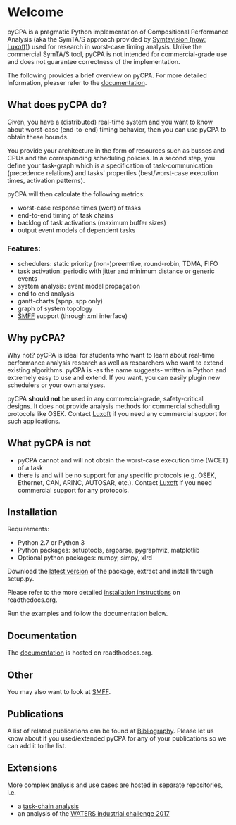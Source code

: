 # Welcome

pyCPA is a pragmatic Python implementation of Compositional Performance Analysis (aka the SymTA/S approach provided by [Symtavision (now: Luxoft)](http://www.symtavision.com)) used for research in worst-case timing analysis. Unlike the commercial SymTA/S tool, pyCPA is not intended for commercial-grade use and does not guarantee correctness of the implementation.

The following provides a brief overview on pyCPA. For more detailed Information, pleaser refer to the [documentation](https://pycpa.readthedocs.io).

## What does pyCPA do?

Given, you have a (distributed) real-time system and you want to know about worst-case (end-to-end) timing behavior, then you can use pyCPA to obtain these bounds.

You provide your architecture in the form of resources such as busses and CPUs and the corresponding scheduling policies. In a second step, you define your task-graph which is a specification of task-communication (precedence relations) and tasks' properties (best/worst-case execution times, activation patterns).

pyCPA will then calculate the following metrics:

   * worst-case response times (wcrt) of tasks
   * end-to-end timing of task chains
   * backlog of task activations (maximum buffer sizes)
   * output event models of dependent tasks

### Features:

   * schedulers: static priority (non-)preemtive, round-robin, TDMA, FIFO
   * task activation: periodic with jitter and minimum distance or generic events
   * system analysis: event model propagation
   * end to end analysis
   * gantt-charts (spnp, spp only)
   * graph of system topology
   * [SMFF](http://smff.sourceforge.net/) support (through xml interface)


## Why pyCPA?

Why not?
pyCPA is ideal for students who want to learn about real-time performance analysis research as well as researchers who want to extend existing algorithms.
pyCPA is -as the name suggests- written in Python and extremely easy to use and extend. If you want, you can easily plugin new schedulers or your own analyses.

pyCPA __should not__ be used in any commercial-grade, safety-critical designs. It does not provide analysis methods for commercial scheduling protocols like OSEK. Contact [Luxoft](https://auto.luxoft.com/uth/timing-analysis-tools/) if you need any commercial support for such applications.


## What pyCPA is not

  * pyCPA cannot and will not obtain the worst-case execution time (WCET) of a task
  * there is and will be no support for any specific protocols (e.g. OSEK, Ethernet, CAN, ARINC, AUTOSAR, etc.). Contact [Luxoft](https://auto.luxoft.com/uth/timing-analysis-tools/) if you need commercial support for any protocols.


## Installation

Requirements: 

* Python 2.7 or Python 3
* Python packages: setuptools, argparse, pygraphviz, matplotlib
* Optional python packages: numpy, simpy, xlrd

Download the [latest version](https://github.com/IDA-TUBS/pycpa) of the package, extract and install through setup.py.

Please refer to the more detailed [installation instructions](https://pycpa.readthedocs.io/en/latest/install.html) on readthedocs.org.

Run the examples and follow the documentation below.

## Documentation
The [documentation](http://readthedocs.org/docs/pycpa/en/latest/) is hosted on readthedocs.org.

## Other
You may also want to look at [SMFF](http://smff.sourceforge.net/).

## Publications
A list of related publications can be found at [Bibliography](https://pycpa.readthedocs.io/en/latest/bibliography.html).
Please let us know about if you used/extended pyCPA for any of your publications so we can add it to the list.

## Extensions

More complex analysis and use cases are hosted in separate repositories, i.e.

* a [task-chain analysis](https://github.com/IDA-TUBS/pycpa_taskchain)
* an analysis of the [WATERS industrial challenge 2017](https://github.com/IDA-TUBS/waters2017)
